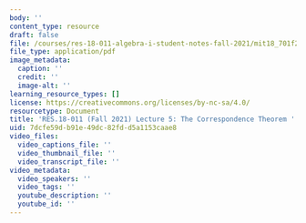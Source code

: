 ```yaml
---
body: ''
content_type: resource
draft: false
file: /courses/res-18-011-algebra-i-student-notes-fall-2021/mit18_701f21_lec5.pdf
file_type: application/pdf
image_metadata:
  caption: ''
  credit: ''
  image-alt: ''
learning_resource_types: []
license: https://creativecommons.org/licenses/by-nc-sa/4.0/
resourcetype: Document
title: 'RES.18-011 (Fall 2021) Lecture 5: The Correspondence Theorem '
uid: 7dcfe59d-b91e-49dc-82fd-d5a1153caae8
video_files:
  video_captions_file: ''
  video_thumbnail_file: ''
  video_transcript_file: ''
video_metadata:
  video_speakers: ''
  video_tags: ''
  youtube_description: ''
  youtube_id: ''
---
```

